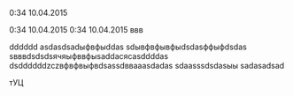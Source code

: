 0:34 10.04.2015

0:34 10.04.2015
0:34 10.04.2015
ввв

dddddd
asdasdsadыфвфыddas
sdывфвфывфыdsdasффыфdsdas
sвввdsdsdsячяыфввфыsaddaсясasddddas
dsddddddzczвфвфвыфвdsassdввaaasdadas
sdaasssdsdasыы
sadasadsad

тУЦ 